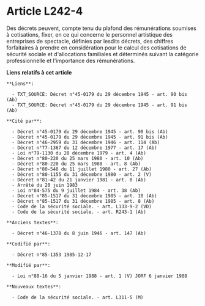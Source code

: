 # Article L242-4

Des décrets peuvent, compte tenu du plafond des rémunérations soumises à cotisations, fixer, en ce qui concerne le personnel
artistique des entreprises de spectacle, définies par lesdits décrets, des chiffres forfaitaires à prendre en considération
pour le calcul des cotisations de sécurité sociale et d'allocations familiales et déterminés suivant la catégorie
professionnelle et l'importance des rémunérations.

**Liens relatifs à cet article**

	**Liens**:

	  - TXT_SOURCE: Décret n°45-0179 du 29 décembre 1945 - art. 90 bis (Ab)
	  - TXT_SOURCE: Décret n°45-0179 du 29 décembre 1945 - art. 91 bis (Ab)

	**Cité par**:

	  - Décret n°45-0179 du 29 décembre 1945 - art. 90 bis (Ab)
	  - Décret n°45-0179 du 29 décembre 1945 - art. 91 bis (Ab)
	  - Décret n°46-2959 du 31 décembre 1946 - art. 114 (Ab)
	  - Décret n°77-1367 du 12 décembre 1977 - art. 17 (Ab)
	  - Loi n°79-1130 du 28 décembre 1979 - art. 4 (Ab)
	  - Décret n°80-220 du 25 mars 1980 - art. 10 (Ab)
	  - Décret n°80-220 du 25 mars 1980 - art. 8 (Ab)
	  - Décret n°80-548 du 11 juillet 1980 - art. 27 (Ab)
	  - Décret n°80-1155 du 31 décembre 1980 - art. 2 (V)
	  - Décret n°81-42 du 21 janvier 1981 - art. 8 (Ab)
	  - Arrêté du 20 juin 1983
	  - Loi n°84-575 du 9 juillet 1984 - art. 38 (Ab)
	  - Décret n°85-1517 du 31 décembre 1985 - art. 10 (Ab)
	  - Décret n°85-1517 du 31 décembre 1985 - art. 8 (Ab)
	  - Code de la sécurité sociale. - art. L133-9-2 (VD)
	  - Code de la sécurité sociale. - art. R243-1 (Ab)

	**Anciens textes**:

	  - Décret n°46-1378 du 8 juin 1946 - art. 147 (Ab)

	**Codifié par**:

	  - Décret n°85-1353 1985-12-17

	**Modifié par**:

	  - Loi n°88-16 du 5 janvier 1988 - art. 1 (V) JORF 6 janvier 1988

	**Nouveaux textes**:

	  - Code de la sécurité sociale. - art. L311-5 (M)
